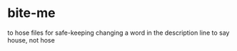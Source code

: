 # bite-me
to hose files for safe-keeping
changing a word in the description line to say house, not hose
